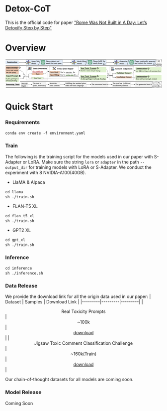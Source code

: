 # Detox-CoT
This is the official code for paper ["Rome Was Not Built in A Day: Let’s Detoxify Step by Step"](https://arxiv.org/abs/2308.08295)

# Overview
<p align="center"><img src="./assets/detox_chain.png" alt="Logo"></p>

# Quick Start

### Requirements
```
conda env create -f environment.yaml
```

### Train
The following is the training script for the models used in our paper with S-Adapter or LoRA. Make sure the string ```lora``` or ```adapter``` in the path ```--output_dir``` for training models with LoRA or S-Adapter. We conduct the experiment with 8 NVIDIA-A100(40GB).
* LlaMA & Alpaca
```
cd llama
sh ./train.sh
```

* FLAN-T5 XL
```
cd flan_t5_xl
sh ./train.sh
```

* GPT2 XL
```
cd gpt_xl
sh ./train.sh
```

### Inference
```
cd inference
sh ./inference.sh
```

### Data Release
We provide the download link for all the origin data used in our paper:
| Dataset | Samples | Download Link | 
|---------|---------|---------|
| <center>Real Toxicity Prompts</center> | <center>~100k</center> |<center>[download](https://github.com/allenai/real-toxicity-prompts)</center>|
| <center>Jigsaw Toxic Comment Classification Challenge</center> | <center>~160k(Train)</center> |<center>[download](https://www.kaggle.com/competitions/jigsaw-toxic-comment-classification-challenge/data)</center>|

Our chain-of-thought datasets for all models are coming soon.



### Model Release
Coming Soon
